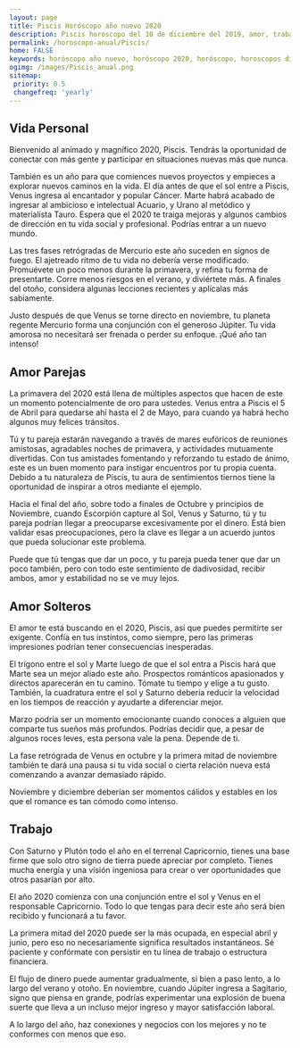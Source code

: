 ```yaml
---
layout: page
title: Piscis Horóscopo año nuevo 2020 
description: Piscis horoscopo del 10 de diciembre del 2019, amor, trabajo, vida personal. Todas las predicciones para Piscis gratis. Disfruta este año nuevo.
permalink: /horoscopo-anual/Piscis/
home: FALSE
keywords: horóscopo año nuevo, horóscopo 2020, horóscopo, horoscopos diarios gratis del dia de hoy, horóscopo diario gratis,horóscopo ano nuevo 2020, horóscopo esperanza gracia, horoscopo Piscis 2020, horoscop, horóscopos gratis, horoscopo Piscis, horoscopo Piscis 2020 gratis, Tarot, Astrologia, Zodíaco, Piscis, horoscopo gratis,tarot en femenino,videncia gratuita,horoscopos gratuitos,horóscopos, astrologia,videncia gratis
ogimg: /images/Piscis_anual.png
sitemap:
 priority: 0.5
 changefreq: 'yearly'
---
```




## Vida Personal

Bienvenido al animado y magnífico 2020, Piscis. Tendrás la oportunidad de conectar con más gente y participar en situaciones nuevas más que nunca. 


También es un año para que comiences nuevos proyectos y empieces a explorar nuevos caminos en la vida. El día antes de que el sol entre a Piscis, Venus ingresa al encantador y popular Cáncer. Marte habrá acabado de ingresar al ambicioso e intelectual Acuario, y Urano al metódico y materialista Tauro. Espera que el 2020 te traiga mejoras y algunos cambios de dirección en tu vida social y profesional. Podrías entrar a un nuevo mundo.


Las tres fases retrógradas de Mercurio este año suceden en signos de fuego. El ajetreado ritmo de tu vida no debería verse modificado. Promuévete un poco menos durante la primavera, y refina tu forma de presentarte. Corre menos riesgos en el verano, y diviértete más. A finales del otoño, considera algunas lecciones recientes y aplícalas más sabiamente.


Justo después de que Venus se torne directo en noviembre, tu planeta regente Mercurio forma una conjunción con el generoso Júpiter. Tu vida amorosa no necesitará ser frenada o perder su enfoque. ¡Qué año tan intenso!


## Amor Parejas

La primavera del 2020 está llena de múltiples aspectos que hacen de este un momento potencialmente de oro para ustedes. Venus entra a Piscis el 5 de Abril para quedarse ahí hasta el 2 de Mayo, para cuando ya habrá hecho algunos muy felices tránsitos.


Tú y tu pareja estarán navegando a través de mares eufóricos de reuniones amistosas, agradables noches de primavera, y actividades mutuamente divertidas. Con tus amistades fomentando y reforzando tu estado de ánimo, este es un buen momento para instigar encuentros por tu propia cuenta. Debido a tu naturaleza de Piscis, tu aura de sentimientos tiernos tiene la oportunidad de inspirar a otros mediante el ejemplo.


Hacia el final del año, sobre todo a finales de Octubre y principios de Noviembre, cuando Escorpión capture al Sol, Venus y Saturno, tú y tu pareja podrían llegar a preocuparse excesivamente por el dinero. Está bien validar esas preocupaciones, pero la clave es llegar a un acuerdo juntos que pueda solucionar este problema.


Puede que tú tengas que dar un poco, y tu pareja pueda tener que dar un poco también, pero con todo este sentimiento de dadivosidad, recibir ambos, amor y estabilidad no se ve muy lejos.


## Amor Solteros

El amor te está buscando en el 2020, Piscis, así que puedes permitirte ser exigente. Confía en tus instintos, como siempre, pero las primeras impresiones podrían tener consecuencias inesperadas.


El trígono entre el sol y Marte luego de que el sol entra a Piscis hará que Marte sea un mejor aliado este año. Prospectos románticos apasionados y directos aparecerán en tu camino. Tómate tu tiempo y elige a tu gusto. También, la cuadratura entre el sol y Saturno debería reducir la velocidad en los tiempos de reacción y ayudarte a diferenciar mejor.


Marzo podría ser un momento emocionante cuando conoces a alguien que comparte tus sueños más profundos. Podrías decidir que, a pesar de algunos roces leves, esta persona vale la pena. Depende de ti.


La fase retrógrada de Venus en octubre y la primera mitad de noviembre también te dará una pausa si tu vida social o cierta relación nueva está comenzando a avanzar demasiado rápido. 


Noviembre y diciembre deberían ser momentos cálidos y estables en los que el romance es tan cómodo como intenso.

## Trabajo

Con Saturno y Plutón todo el año en el terrenal Capricornio, tienes una base firme que solo otro signo de tierra puede apreciar por completo. Tienes mucha energía y una visión ingeniosa para crear o ver oportunidades que otros pasarían por alto.


El año 2020 comienza con una conjunción entre el sol y Venus en el responsable Capricornio. Todo lo que tengas para decir este año será bien recibido y funcionará a tu favor.


La primera mitad del 2020 puede ser la más ocupada, en especial abril y junio, pero eso no necesariamente significa resultados instantáneos. Sé paciente y confórmate con persistir en tu línea de trabajo o estructura financiera.


El flujo de dinero puede aumentar gradualmente, si bien a paso lento, a lo largo del verano y otoño. En noviembre, cuando Júpiter ingresa a Sagitario, signo que piensa en grande, podrías experimentar una explosión de buena suerte que lleva a un incluso mejor ingreso y mayor satisfacción laboral.


A lo largo del año, haz conexiones y negocios con los mejores y no te conformes con menos que eso.